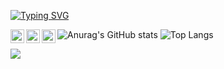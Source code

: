 [![Typing SVG](https://readme-typing-svg.demolab.com?font=Fira+Code&size=40&pause=500&color=05C079&center=true&vCenter=true&width=1200&height=60&lines=Hey!+guy;I'm+Purgatory)](https://git.io/typing-svg)

<!-- Social icons section -->
<p align="center">
  <a href="https://leetcode.com/tcs900430/">
    <img align="left" alt="Leetcode" width="22px" src="https://cdn.jsdelivr.net/npm/simple-icons@v3/icons/leetcode.svg" />
  </a>
  <a href="https://github.com/purgatory-b/">
    <img align="left" alt="Github" width="22px" src="https://cdn.jsdelivr.net/npm/simple-icons@v3/icons/github.svg" />
  </a>
  <a href="https://mail.google.com/ ">
    <img align="left" alt="Gmail" width="22px" src="https://cdn.jsdelivr.net/npm/simple-icons@3.12.2/icons/gmail.svg" />
  </a>
</p>

![Anurag's GitHub stats](https://github-readme-stats.vercel.app/api?username=purgatory-b&show_icons=true&theme=tokyonight) 
![Top Langs](https://github-readme-stats.vercel.app/api/top-langs/?username=purgatory-b&layout=compact&theme=vue-dark)

![](https://img.shields.io/badge/python-3.9-orange)
<!--START_SECTION:waka-->
<!--END_SECTION:waka-->
<!--
**purgatory-b/purgatory-b** is a ✨ _special_ ✨ repository because its `README.md` (this file) appears on your GitHub profile.

Here are some ideas to get you started:

- 🔭 I’m currently working on ...
- 🌱 I’m currently learning ...
- 👯 I’m looking to collaborate on ...
- 🤔 I’m looking for help with ...
- 💬 Ask me about ...
- 📫 How to reach me: ...
- 😄 Pronouns: ...
- ⚡ Fun fact: ...
-->
